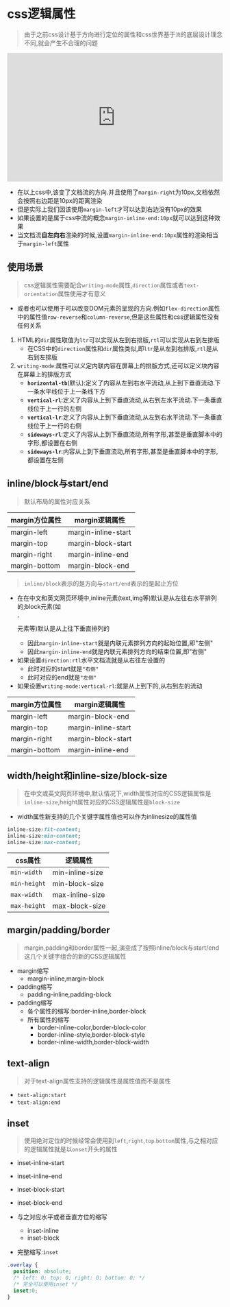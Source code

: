 # css逻辑属性

> 由于之前css设计基于方向进行定位的属性和css世界基于`流`的底层设计理念不同,就会产生不合理的问题

<iframe height="300" style="width: 100%;" scrolling="no" title="css逻辑属性" src="https://codepen.io/jack-zhang-1314/embed/yLpJmXb?default-tab=html%2Cresult" frameborder="no" loading="lazy" allowtransparency="true" allowfullscreen="true">
  See the Pen <a href="https://codepen.io/jack-zhang-1314/pen/yLpJmXb">
  css逻辑属性</a> by Jack-Zhang-1314 (<a href="https://codepen.io/jack-zhang-1314">@jack-zhang-1314</a>)
  on <a href="https://codepen.io">CodePen</a>.
</iframe>

* 在以上css中,该变了文档流的方向.并且使用了`margin-right`为10px,文档依然会按照右边距是10px的距离渲染
* 但是实际上我们因该使用`margin-left`才可以达到右边没有10px的效果
* 如果设置的是属于css中流的概念`margin-inline-end:10px`就可以达到这种效果
* 当文档流**自左向右**渲染的时候,设置`margin-inline-end:10px`属性的渲染相当于`margin-left`属性

## 使用场景

> css逻辑属性需要配合`writing-mode`属性,`direction`属性或者`text-orientation`属性使用才有意义

* 或者也可以使用于可以改变DOM元素的呈现的方向.例如`flex-direction`属性中的属性值`row-reverse`和`column-reverse`,但是这些属性和css逻辑属性没有任何关系

1. HTML的`dir`属性取值为`ltr`可以实现从左到右排版,`rtl`可以实现从右到左排版
   * 在CSS中的`direction`属性和`dir`属性类似,即`ltr`是从左到右排版,`rtl`是从右到左排版
2. `writing-mode`:属性可以义定内联内容在屏幕上的排版方式,还可以定义块内容在屏幕上的排版方式
   * **`horizontal-tb`**(默认):定义了内容从左到右水平流动,从上到下垂直流动.下一条水平线位于上一条线下方
   * **`vertical-rl`**:定义了内容从上到下垂直流动,从右到左水平流动.下一条垂直线位于上一行的左侧
   * **`vertical-lr`**:定义了内容从上到下垂直流动,从左到右水平流动.下一条垂直线位于上一行的右侧
   * **`sideways-rl`**:定义了内容从上到下垂直流动,所有字形,甚至是垂直脚本中的字形,都设置在右侧
   * **`sideways-lr`**:内容从上到下垂直流动,所有字形,甚至是垂直脚本中的字形,都设置在左侧

## inline/block与start/end

>默认布局的属性对应关系

| margin方位属性 | margin逻辑属性      |
| -------------- | ------------------- |
| margin-left    | margin-inline-start |
| margin-top     | margin-block-start  |
| margin-right   | margin-inline-end   |
| margin-bottom  | margin-block-end    |

>`inline/block`表示的是方向与`start/end`表示的是起止方位

* 在在中文和英文网页环境中,inline元素(text,img等)默认是从左往右水平排列的;block元素(如<div>,<p>元素等)默认是从上往下垂直排列的
  * 因此`margin-inline-start`就是内联元素排列方向的起始位置,即"左侧"
  * 因此`margin-inline-end`就是内联元素排列方向的结束位置,即"右侧"
* 如果设置`direction:rtl`水平文档流就是从右往左设置的
  * 此时对应的start就是`"右侧"`
  * 此时对应的end就是`"左侧"`
* 如果设置`writing-mode:vertical-rl`:就是从上到下的,从右到左的流动

| margin方位属性 | margin逻辑属性      |
| -------------- | ------------------- |
| margin-left    | margin-block-end    |
| margin-top     | margin-inline-start |
| margin-right   | margin-block-start  |
| margin-bottom  | margin-inline-end   |

## width/height和inline-size/block-size

> 在中文或英文网页环境中,默认情况下,width属性对应的CSS逻辑属性是`inline-size`,height属性对应的CSS逻辑属性是`block-size`

* width属性新支持的几个关键字属性值也可以作为inlinesize的属性值

```css
inline-size:fit-content; 
inline-size:min-content;
inline-size:max-content;
```

| css属性      | 逻辑属性        |
| ------------ | --------------- |
| `min-width`  | min-inline-size |
| `min-height` | min-block-size  |
| `max-width`  | max-inline-size |
| `max-height` | max-block-size  |

## margin/padding/border

>margin,padding和border属性一起,演变成了按照inline/block与start/end这几个关键字组合的新的CSS逻辑属性

* margin缩写
  * margin-inline,margin-block
* padding缩写
  * padding-inline,padding-block
* padding缩写
  * 各个属性的缩写:border-inline,border-block
  * 所有属性的缩写
    * border-inline-color,border-block-color
    * border-inline-style,border-block-style
    * border-inline-width,border-block-width

## text-align

>对于text-align属性支持的逻辑属性是属性值而不是属性

* `text-align:start`
* `text-align:end`

## inset

>使用绝对定位的时候经常会使用到`left`,`right`,`top`.`bottom`属性,与之相对应的逻辑属性就是以`onset`开头的属性

* inset-inline-start
* inset-inline-end
* inset-block-start
* inset-block-end

* 与之对应水平或者垂直方位的缩写
  * inset-inline
  * inset-block

* 完整缩写:`inset`

```css
.overlay { 
  position: absolute; 
  /* left: 0; top: 0; right: 0; bottom: 0; */
  /* 完全可以使用inset */
  inset:0;
}
```
